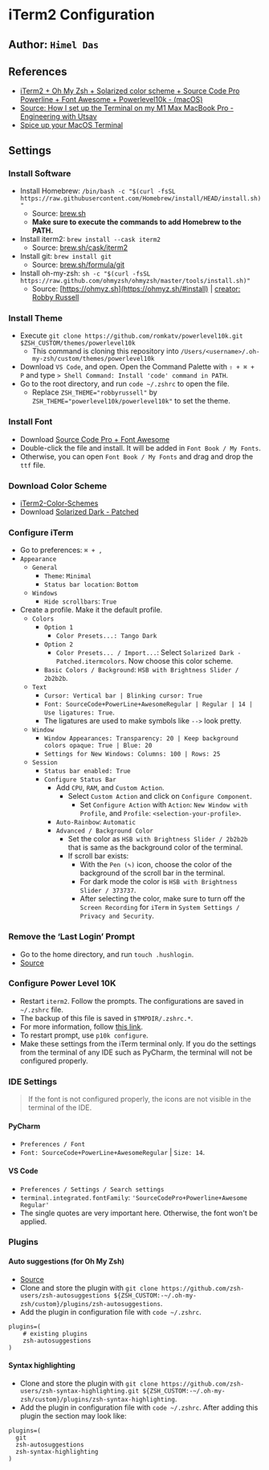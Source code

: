 # iTerm2 Configuration

## Author: `Himel Das`

## References

* [iTerm2 + Oh My Zsh + Solarized color scheme + Source Code Pro Powerline + Font Awesome + Powerlevel10k - (macOS)](https://gist.github.com/kevin-smets/8568070)
* [Source: How I set up the Terminal on my M1 Max MacBook Pro - Engineering with Utsav](https://youtu.be/0MiGnwPdNGE)
* [Spice up your MacOS Terminal](https://www.engineeringwithutsav.com/blog/spice-up-your-macos-terminal)

## Settings

### Install Software

* Install Homebrew: `/bin/bash -c "$(curl -fsSL https://raw.githubusercontent.com/Homebrew/install/HEAD/install.sh)"`
  * Source: [brew.sh](https://brew.sh)
  * **Make sure to execute the commands to add Homebrew to the PATH.**
* Install iterm2: `brew install --cask iterm2`
  * Source: [brew.sh/cask/iterm2](https://formulae.brew.sh/cask/iterm2)
* Install git: `brew install git`
  * Source: [brew.sh/formula/git](https://formulae.brew.sh/formula/git)
* Install oh-my-zsh: `sh -c "$(curl -fsSL https://raw.github.com/ohmyzsh/ohmyzsh/master/tools/install.sh)"`
  * Source: [https://ohmyz.sh](https://ohmyz.sh/#install) | [creator: Robby Russell](https://github.com/robbyrussell)

### Install Theme

* Execute `git clone https://github.com/romkatv/powerlevel10k.git $ZSH_CUSTOM/themes/powerlevel10k`
  * This command is cloning this repository into `/Users/<username>/.oh-my-zsh/custom/themes/powerlevel10k`
* Download `VS Code`, and open. Open the Command Palette with `⇧ + ⌘ + P` and type `> Shell Command: Install 'code'
command in PATH`.
* Go to the root directory, and run `code ~/.zshrc` to open the file.
  * Replace `ZSH_THEME="robbyrussell"` by `ZSH_THEME="powerlevel10k/powerlevel10k"` to set the theme.

### Install Font

* Download [Source Code Pro + Font Awesome](https://github.com/Falkor/dotfiles/blob/master/fonts/SourceCodePro%2BPowerline%2BAwesome%2BRegular.ttf)
* Double-click the file and install. It will be added in `Font Book / My Fonts`.
* Otherwise, you can open `Font Book / My Fonts` and drag and drop the `ttf` file.

### Download Color Scheme

* [iTerm2-Color-Schemes](https://github.com/mbadolato/iTerm2-Color-Schemes)
* Download [Solarized Dark - Patched](https://github.com/mbadolato/iTerm2-Color-Schemes/blob/master/schemes/Solarized%20Dark%20-%20Patched.itermcolors)

### Configure iTerm

* Go to preferences: `⌘ + ,`
* `Appearance`
  * `General`
    * `Theme`: `Minimal`
    * `Status bar location`: `Bottom`
  * `Windows`
    * `Hide scrollbars`: `True`
* Create a profile. Make it the default profile.
  * `Colors`
    * `Option 1`
      * `Color Presets...: Tango Dark`
    * `Option 2`
      * `Color Presets... / Import...`: Select `Solarized Dark - Patched.itermcolors`. Now choose this color scheme.
    * `Basic Colors / Background`: `HSB with Brightness Slider / 2b2b2b`.
  * `Text`
    * `Cursor: Vertical bar | Blinking cursor: True`
    * `Font: SourceCode+PowerLine+AwesomeRegular | Regular | 14 | Use ligatures: True`.
    * The ligatures are used to make symbols like `-->` look pretty.
  * `Window`
    * `Window Appearances: Transparency: 20 | Keep background colors opaque: True | Blue: 20`
    * `Settings for New Windows: Columns: 100 | Rows: 25`
  * `Session`
    * `Status bar enabled: True`
    * `Configure Status Bar`
      * Add `CPU`, `RAM`, and `Custom Action`.
        * Select `Custom Action` and click on `Configure Component`.
          * Set `Configure Action` with `Action`: `New Window with Profile`, and `Profile`: `<selection-your-profile>`.
      * `Auto-Rainbow`: `Automatic`
      * `Advanced / Background Color`
        * Set the color as `HSB with Brightness Slider / 2b2b2b` that is same as the background color of the terminal.
        * If scroll bar exists:
          * With the `Pen (✎)` icon, choose the color of the background of the scroll bar in the terminal.
          * For dark mode the color is `HSB with Brightness Slider / 373737`.
          * After selecting the color, make sure to turn off the `Screen Recording` for `iTerm` in `System Settings /
          Privacy and Security`.

### Remove the ‘Last Login’ Prompt

* Go to the home directory, and run `touch .hushlogin`.
* [Source](https://medium.com/macoclock/how-to-remove-the-last-login-prompt-from-iterm-terminal-on-macos-8d70dea0f2e)

### Configure Power Level 10K

* Restart `iterm2`. Follow the prompts. The configurations are saved in `~/.zshrc` file.
* The backup of this file is saved in `$TMPDIR/.zshrc.*`.
* For more information, follow [this link](https://github.com/romkatv/powerlevel10k/blob/master/font.md).
* To restart prompt, use `p10k configure`.
* Make these settings from the iTerm terminal only. If you do the settings from the terminal of any IDE such as PyCharm,
the terminal will not be configured properly.

### IDE Settings

> If the font is not configured properly, the icons are not visible in the terminal of the IDE.

#### PyCharm

* `Preferences / Font`
* `Font: SourceCode+PowerLine+AwesomeRegular` | `Size: 14`.

#### VS Code

* `Preferences / Settings / Search settings`
* `terminal.integrated.fontFamily`: `'SourceCodePro+Powerline+Awesome Regular'`
* The single quotes are very important here. Otherwise, the font won't be applied.

### Plugins

#### Auto suggestions (for Oh My Zsh)

* [Source](https://github.com/zsh-users/zsh-autosuggestions/blob/master/INSTALL.md#oh-my-zsh)
* Clone and store the plugin with `git clone https://github.com/zsh-users/zsh-autosuggestions ${ZSH_CUSTOM:-~/.oh-my-zsh/custom}/plugins/zsh-autosuggestions`.
* Add the plugin in configuration file with `code ~/.zshrc`.

```
plugins=( 
    # existing plugins
    zsh-autosuggestions
)
```

#### Syntax highlighting

* Clone and store the plugin with `git clone https://github.com/zsh-users/zsh-syntax-highlighting.git ${ZSH_CUSTOM:-~/.oh-my-zsh/custom}/plugins/zsh-syntax-highlighting`.
* Add the plugin in configuration file with `code ~/.zshrc`. After adding this plugin the section may look like:

```
plugins=(
  git
  zsh-autosuggestions
  zsh-syntax-highlighting
)
```
